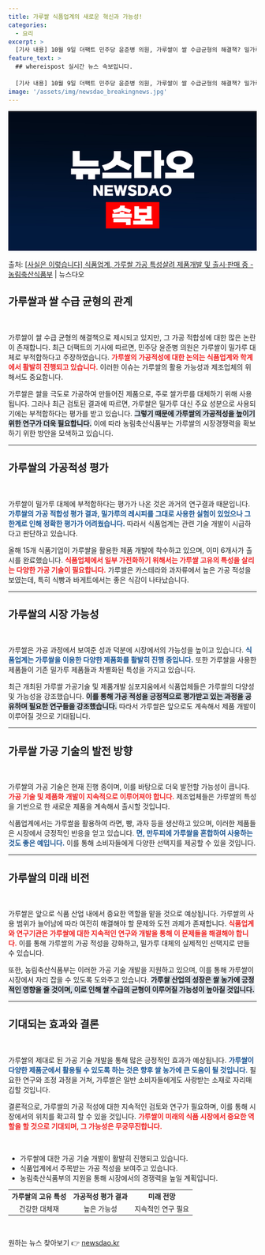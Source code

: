 ```yaml
---
title: 가루쌀 식품업계의 새로운 혁신과 가능성!
categories:
  - 요리
excerpt: >
  [기사 내용] 10월 9일 더팩트 민주당 윤준병 의원, 가루쌀이 쌀 수급균형의 해결책? 밀가루 대체 부적합!…
feature_text: >
  ## whereispost 실시간 뉴스 속보입니다.

  [기사 내용] 10월 9일 더팩트 민주당 윤준병 의원, 가루쌀이 쌀 수급균형의 해결책? 밀가루 대체 부적합!…
image: '/assets/img/newsdao_breakingnews.jpg'
---
```


![뉴스다오 속보](/assets/img/newsdao_breakingnews.jpg)

<p>출처: <a href="https://newsdao.kr/2119" rel="dofollow">[사실은 이렇습니다] 식품업계, 가루쌀 가공 특성살려 제품개발 및 출시·판매 중 - 농림축산식품부</a> | 뉴스다오</p>

<h2 data-ke-size="size26">가루쌀과 쌀 수급 균형의 관계</h2>

<p data-ke-size="size16">&nbsp;</p>
가루쌀이 쌀 수급 균형의 해결책으로 제시되고 있지만, 그 가공 적합성에 대한 많은 논란이 존재합니다. 최근 더팩트의 기사에 따르면, 민주당 윤준병 의원은 가루쌀이 밀가루 대체로 부적합하다고 주장하였습니다. <b><span style="color: #ee2323;">가루쌀의 가공적성에 대한 논의는 식품업계와 학계에서 활발히 진행되고 있습니다.</span></b> 이러한 이슈는 가루쌀의 활용 가능성과 제조업체의 위해서도 중요합니다.

가루쌀은 쌀을 극도로 가공하여 만들어진 제품으로, 주로 쌀가루를 대체하기 위해 사용됩니다. 그러나 최근 검토된 결과에 따르면, 가루쌀은 밀가루 대신 주요 성분으로 사용되기에는 부적합하다는 평가를 받고 있습니다. <b><span style="background-color: #21538527;">그렇기 때문에 가루쌀의 가공적성을 높이기 위한 연구가 더욱 필요합니다.</span></b> 이에 따라 농림축산식품부는 가루쌀의 시장경쟁력을 확보하기 위한 방안을 모색하고 있습니다.

<hr>

<h2 data-ke-size="size26">가루쌀의 가공적성 평가</h2>

<p data-ke-size="size16">&nbsp;</p>
가루쌀이 밀가루 대체에 부적합하다는 평가가 나온 것은 과거의 연구결과 때문입니다. <b><span style="color: #1a5490;">가루쌀의 가공 적합성 평가 결과, 밀가루의 레시피를 그대로 사용한 실험이 있었으나 그 한계로 인해 정확한 평가가 어려웠습니다.</span></b> 따라서 식품업계는 관련 기술 개발이 시급하다고 판단하고 있습니다.

올해 15개 식품기업이 가루쌀을 활용한 제품 개발에 착수하고 있으며, 이미 6개사가 출시를 완료했습니다. <b><span style="color: #ee2323;">식품업체에서 일부 가전화하기 위해서는 가루쌀 고유의 특성을 살리는 다양한 가공 기술이 필요합니다.</span></b> 가루쌀은 카스테라와 과자류에서 높은 가공 적성을 보였는데, 특히 식빵과 바게트에서는 좋은 식감이 나타났습니다.

<hr>

<h2 data-ke-size="size26">가루쌀의 시장 가능성</h2>

<p data-ke-size="size16">&nbsp;</p>
가루쌀은 가공 과정에서 보여준 성과 덕분에 시장에서의 가능성을 높이고 있습니다. <b><span style="color: #1a5490;">식품업계는 가루쌀을 이용한 다양한 제품화를 활발히 진행 중입니다.</span></b> 또한 가루쌀을 사용한 제품들이 기존 밀가루 제품들과 차별화된 특성을 가지고 있습니다.

최근 개최된 가루쌀 가공기술 및 제품개발 심포지움에서 식품업체들은 가루쌀의 다양성 및 가능성을 강조했습니다. <b><span style="background-color: #21538527;">이를 통해 가공 적성을 긍정적으로 평가받고 있는 과정을 공유하며 필요한 연구들을 강조했습니다.</span></b> 따라서 가루쌀은 앞으로도 계속해서 제품 개발이 이루어질 것으로 기대됩니다.

<hr>

<h2 data-ke-size="size26">가루쌀 가공 기술의 발전 방향</h2>

<p data-ke-size="size16">&nbsp;</p>
가루쌀의 가공 기술은 현재 진행 중이며, 이를 바탕으로 더욱 발전할 가능성이 큽니다. <b><span style="color: #ee2323;">가공 기술 및 제품화 개발이 지속적으로 이루어져야 합니다.</span></b> 제조업체들은 가루쌀의 특성을 기반으로 한 새로운 제품을 계속해서 출시할 것입니다.

식품업계에서는 가루쌀을 활용하여 라면, 빵, 과자 등을 생산하고 있으며, 이러한 제품들은 시장에서 긍정적인 반응을 얻고 있습니다. <b><span style="color: #1a5490;">면, 만두피에 가루쌀을 혼합하여 사용하는 것도 좋은 예입니다.</span></b> 이를 통해 소비자들에게 다양한 선택지를 제공할 수 있을 것입니다.

<hr>

<h2 data-ke-size="size26">가루쌀의 미래 비전</h2>

<p data-ke-size="size16">&nbsp;</p>
가루쌀은 앞으로 식품 산업 내에서 중요한 역할을 맡을 것으로 예상됩니다. 가루쌀의 사용 범위가 늘어남에 따라 여전히 해결해야 할 문제와 도전 과제가 존재합니다. <b><span style="color: #ee2323;">식품업계와 연구기관은 가루쌀에 대한 지속적인 연구와 개발을 통해 이 문제들을 해결해야 합니다.</span></b> 이를 통해 가루쌀의 가공 적성을 강화하고, 밀가루 대체의 실제적인 선택지로 만들 수 있습니다.

또한, 농림축산식품부는 이러한 가공 기술 개발을 지원하고 있으며, 이를 통해 가루쌀이 시장에서 자리 잡을 수 있도록 도와주고 있습니다. <b><span style="background-color: #21538527;">가루쌀 산업의 성장은 쌀 농가에 긍정적인 영향을 줄 것이며, 이로 인해 쌀 수급의 균형이 이루어질 가능성이 높아질 것입니다.</span></b> 

<hr>

<h2 data-ke-size="size26">기대되는 효과와 결론</h2>

<p data-ke-size="size16">&nbsp;</p>
가루쌀의 제대로 된 가공 기술 개발을 통해 많은 긍정적인 효과가 예상됩니다. <b><span style="color: #1a5490;">가루쌀이 다양한 제품군에서 활용될 수 있도록 하는 것은 향후 쌀 농가에 큰 도움이 될 것입니다.</span></b> 필요한 연구와 조정 과정을 거쳐, 가루쌀은 일반 소비자들에게도 사랑받는 소재로 자리매김할 것입니다.

결론적으로, 가루쌀의 가공 적성에 대한 지속적인 검토와 연구가 필요하며, 이를 통해 시장에서의 위치를 확고히 할 수 있을 것입니다. <b><span style="color: #ee2323;">가루쌀이 미래의 식품 시장에서 중요한 역할을 할 것으로 기대되며, 그 가능성은 무궁무진합니다.</span></b>

<p data-ke-size="size16">&nbsp;</p>

<ul>
  <li>가루쌀에 대한 가공 기술 개발이 활발히 진행되고 있습니다.</li>
  <li>식품업계에서 주목받는 가공 적성을 보여주고 있습니다.</li>
  <li>농림축산식품부의 지원을 통해 시장에서의 경쟁력을 높일 계획입니다.</li>
</ul>

<table style="width: 100%; border-collapse: collapse; text-align: center;">
  <tr>
    <td style="text-align: center; height: 17px;"><b>가루쌀의 고유 특성</b></td>
    <td style="text-align: center; height: 17px;"><b>가공적성 평가 결과</b></td>
    <td style="text-align: center; height: 17px;"><b>미래 전망</b></td>
  </tr>
  <tr>
    <td style="text-align: center; height: 17px;">건강한 대체재</td>
    <td style="text-align: center; height: 17px;">높은 가능성</td>
    <td style="text-align: center; height: 17px;">지속적인 연구 필요</td>
  </tr>
</table>

<p data-ke-size="size16">&nbsp;</p> 

원하는 뉴스 찾아보기 👉 <a href="https://newsdao.kr" rel="dofollow">newsdao.kr</a>


